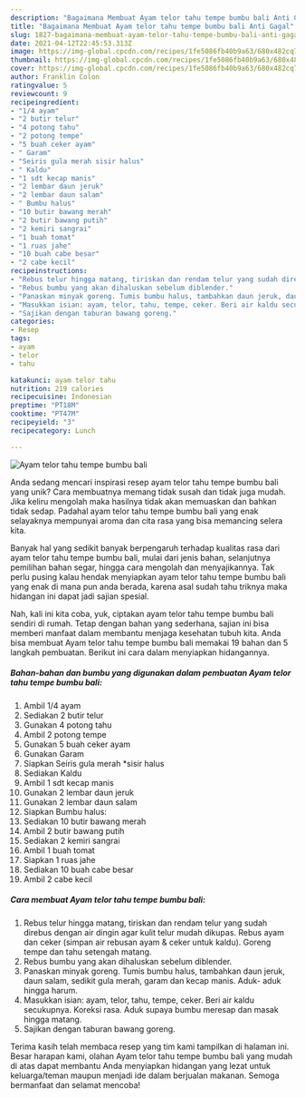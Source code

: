 ```yaml
---
description: "Bagaimana Membuat Ayam telor tahu tempe bumbu bali Anti Gagal"
title: "Bagaimana Membuat Ayam telor tahu tempe bumbu bali Anti Gagal"
slug: 1827-bagaimana-membuat-ayam-telor-tahu-tempe-bumbu-bali-anti-gagal
date: 2021-04-12T22:45:53.313Z
image: https://img-global.cpcdn.com/recipes/1fe5086fb40b9a63/680x482cq70/ayam-telor-tahu-tempe-bumbu-bali-foto-resep-utama.jpg
thumbnail: https://img-global.cpcdn.com/recipes/1fe5086fb40b9a63/680x482cq70/ayam-telor-tahu-tempe-bumbu-bali-foto-resep-utama.jpg
cover: https://img-global.cpcdn.com/recipes/1fe5086fb40b9a63/680x482cq70/ayam-telor-tahu-tempe-bumbu-bali-foto-resep-utama.jpg
author: Franklin Colon
ratingvalue: 5
reviewcount: 9
recipeingredient:
- "1/4 ayam"
- "2 butir telur"
- "4 potong tahu"
- "2 potong tempe"
- "5 buah ceker ayam"
- " Garam"
- "Seiris gula merah sisir halus"
- " Kaldu"
- "1 sdt kecap manis"
- "2 lembar daun jeruk"
- "2 lembar daun salam"
- " Bumbu halus"
- "10 butir bawang merah"
- "2 butir bawang putih"
- "2 kemiri sangrai"
- "1 buah tomat"
- "1 ruas jahe"
- "10 buah cabe besar"
- "2 cabe kecil"
recipeinstructions:
- "Rebus telur hingga matang, tiriskan dan rendam telur yang sudah direbus dengan air dingin agar kulit telur mudah dikupas. Rebus ayam dan ceker (simpan air rebusan ayam &amp; ceker untuk kaldu). Goreng tempe dan tahu setengah matang."
- "Rebus bumbu yang akan dihaluskan sebelum diblender."
- "Panaskan minyak goreng. Tumis bumbu halus, tambahkan daun jeruk, daun salam, sedikit gula merah, garam dan kecap manis. Aduk- aduk hingga harum."
- "Masukkan isian: ayam, telor, tahu, tempe, ceker. Beri air kaldu secukupnya. Koreksi rasa. Aduk supaya bumbu meresap dan masak hingga matang."
- "Sajikan dengan taburan bawang goreng."
categories:
- Resep
tags:
- ayam
- telor
- tahu

katakunci: ayam telor tahu 
nutrition: 219 calories
recipecuisine: Indonesian
preptime: "PT18M"
cooktime: "PT47M"
recipeyield: "3"
recipecategory: Lunch

---
```



![Ayam telor tahu tempe bumbu bali](https://img-global.cpcdn.com/recipes/1fe5086fb40b9a63/680x482cq70/ayam-telor-tahu-tempe-bumbu-bali-foto-resep-utama.jpg)

Anda sedang mencari inspirasi resep ayam telor tahu tempe bumbu bali yang unik? Cara membuatnya memang tidak susah dan tidak juga mudah. Jika keliru mengolah maka hasilnya tidak akan memuaskan dan bahkan tidak sedap. Padahal ayam telor tahu tempe bumbu bali yang enak selayaknya mempunyai aroma dan cita rasa yang bisa memancing selera kita.

Banyak hal yang sedikit banyak berpengaruh terhadap kualitas rasa dari ayam telor tahu tempe bumbu bali, mulai dari jenis bahan, selanjutnya pemilihan bahan segar, hingga cara mengolah dan menyajikannya. Tak perlu pusing kalau hendak menyiapkan ayam telor tahu tempe bumbu bali yang enak di mana pun anda berada, karena asal sudah tahu triknya maka hidangan ini dapat jadi sajian spesial.




Nah, kali ini kita coba, yuk, ciptakan ayam telor tahu tempe bumbu bali sendiri di rumah. Tetap dengan bahan yang sederhana, sajian ini bisa memberi manfaat dalam membantu menjaga kesehatan tubuh kita. Anda bisa membuat Ayam telor tahu tempe bumbu bali memakai 19 bahan dan 5 langkah pembuatan. Berikut ini cara dalam menyiapkan hidangannya.

<!--inarticleads1-->

##### Bahan-bahan dan bumbu yang digunakan dalam pembuatan Ayam telor tahu tempe bumbu bali:

1. Ambil 1/4 ayam
1. Sediakan 2 butir telur
1. Gunakan 4 potong tahu
1. Ambil 2 potong tempe
1. Gunakan 5 buah ceker ayam
1. Gunakan  Garam
1. Siapkan Seiris gula merah *sisir halus
1. Sediakan  Kaldu
1. Ambil 1 sdt kecap manis
1. Gunakan 2 lembar daun jeruk
1. Gunakan 2 lembar daun salam
1. Siapkan  Bumbu halus:
1. Sediakan 10 butir bawang merah
1. Ambil 2 butir bawang putih
1. Sediakan 2 kemiri sangrai
1. Ambil 1 buah tomat
1. Siapkan 1 ruas jahe
1. Sediakan 10 buah cabe besar
1. Ambil 2 cabe kecil




<!--inarticleads2-->

##### Cara membuat Ayam telor tahu tempe bumbu bali:

1. Rebus telur hingga matang, tiriskan dan rendam telur yang sudah direbus dengan air dingin agar kulit telur mudah dikupas. Rebus ayam dan ceker (simpan air rebusan ayam &amp; ceker untuk kaldu). Goreng tempe dan tahu setengah matang.
1. Rebus bumbu yang akan dihaluskan sebelum diblender.
1. Panaskan minyak goreng. Tumis bumbu halus, tambahkan daun jeruk, daun salam, sedikit gula merah, garam dan kecap manis. Aduk- aduk hingga harum.
1. Masukkan isian: ayam, telor, tahu, tempe, ceker. Beri air kaldu secukupnya. Koreksi rasa. Aduk supaya bumbu meresap dan masak hingga matang.
1. Sajikan dengan taburan bawang goreng.




Terima kasih telah membaca resep yang tim kami tampilkan di halaman ini. Besar harapan kami, olahan Ayam telor tahu tempe bumbu bali yang mudah di atas dapat membantu Anda menyiapkan hidangan yang lezat untuk keluarga/teman maupun menjadi ide dalam berjualan makanan. Semoga bermanfaat dan selamat mencoba!

